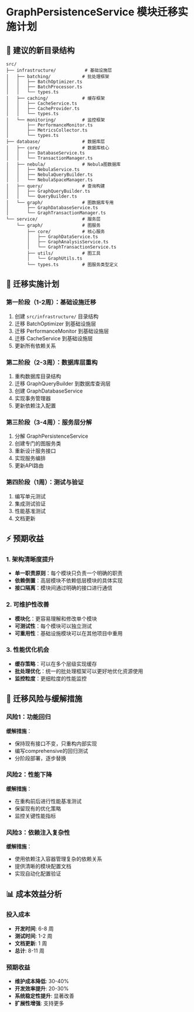 
# GraphPersistenceService 模块迁移实施计划

## 📂 建议的新目录结构

```
src/
├── infrastructure/           # 基础设施层
│   ├── batching/            # 批处理框架
│   │   ├── BatchOptimizer.ts
│   │   ├── BatchProcessor.ts
│   │   └── types.ts
│   ├── caching/             # 缓存框架
│   │   ├── CacheService.ts
│   │   ├── CacheProvider.ts
│   │   └── types.ts
│   └── monitoring/          # 监控框架
│       ├── PerformanceMonitor.ts
│       ├── MetricsCollector.ts
│       └── types.ts
├── database/                # 数据库层
│   ├── core/                # 数据库核心
│   │   ├── DatabaseService.ts
│   │   └── TransactionManager.ts
│   ├── nebula/              # Nebula图数据库
│   │   ├── NebulaService.ts
│   │   ├── NebulaQueryBuilder.ts
│   │   └── NebulaSpaceManager.ts
│   ├── query/               # 查询构建
│   │   ├── GraphQueryBuilder.ts
│   │   └── QueryBuilder.ts
│   └── graph/               # 图数据库专用
│       ├── GraphDatabaseService.ts
│       └── GraphTransactionManager.ts
└── service/                 # 服务层
    └── graph/               # 图服务
        ├── core/            # 核心服务
        │   ├── GraphDataService.ts
        │   ├── GraphAnalysisService.ts
        │   └── GraphTransactionService.ts
        ├── utils/           # 图工具
        │   └── GraphUtils.ts
        └── types.ts         # 图服务类型定义
```

## 🎯 迁移实施计划

### 第一阶段（1-2周）：基础设施迁移
1. 创建 `src/infrastructure/` 目录结构
2. 迁移 BatchOptimizer 到基础设施层
3. 迁移 PerformanceMonitor 到基础设施层
4. 迁移 CacheService 到基础设施层
5. 更新所有依赖关系

### 第二阶段（2-3周）：数据库层重构
1. 重构数据库目录结构
2. 迁移 GraphQueryBuilder 到数据库查询层
3. 创建 GraphDatabaseService
4. 实现事务管理器
5. 更新依赖注入配置

### 第三阶段（3-4周）：服务层分解
1. 分解 GraphPersistenceService
2. 创建专门的图服务类
3. 重新设计服务接口
4. 实现服务编排
5. 更新API路由

### 第四阶段（1周）：测试与验证
1. 编写单元测试
2. 集成测试验证
3. 性能基准测试
4. 文档更新

## ⚡ 预期收益

### 1. 架构清晰度提升
- **单一职责原则**：每个模块只负责一个明确的职责
- **依赖倒置**：高层模块不依赖低层模块的具体实现
- **接口隔离**：模块间通过明确的接口进行通信

### 2. 可维护性改善
- **模块化**：更容易理解和修改单个模块
- **可测试性**：每个模块可以独立测试
- **可重用性**：基础设施模块可以在其他项目中重用

### 3. 性能优化机会
- **缓存策略**：可以在多个层级实现缓存
- **批处理优化**：统一的批处理框架可以更好地优化资源使用
- **监控粒度**：更细粒度的性能监控

## 🔄 迁移风险与缓解措施

### 风险1：功能回归
**缓解措施**：
- 保持现有接口不变，只重构内部实现
- 编写comprehensive的回归测试
- 分阶段部署，逐步替换

### 风险2：性能下降
**缓解措施**：
- 在重构前后进行性能基准测试
- 保留现有的优化策略
- 监控关键性能指标

### 风险3：依赖注入复杂性
**缓解措施**：
- 使用依赖注入容器管理复杂的依赖关系
- 提供清晰的模块配置文档
- 实现自动化配置验证

## 📊 成本效益分析

### 投入成本
- **开发时间**: 6-8 周
- **测试时间**: 1-2 周
- **文档更新**: 1 周
- **总计**: 8-11 周

### 预期收益
- **维护成本降低**: 30-40%
- **开发效率提升**: 20-30%
- **系统稳定性提升**: 显著改善
- **扩展性增强**: 支持更多